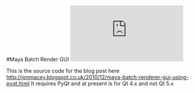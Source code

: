 #Maya Batch Render GUI
![alt tag](http://jonmacey.blogspot.co.uk/2010/12/maya-batch-renderer-gui-using-pyqt.html)

This is the source code for the blog post here http://jonmacey.blogspot.co.uk/2010/12/maya-batch-renderer-gui-using-pyqt.html It requires PyQt and at present is for Qt 4.x and not Qt 5.x

